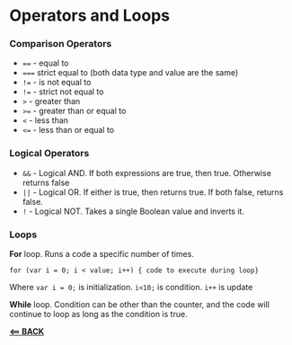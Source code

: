 # Operators and Loops

### Comparison Operators

* `==` - equal to
* `===` strict equal to (both data type and value are the same)
* `!=` - is not equal to
* `!=` - strict not equal to
* `>` - greater than
* `>=` - greater than or equal to
* `<` - less than
* `<=` - less than or equal to

### Logical Operators

* `&&` - Logical AND. If both expressions are true, then true. Otherwise returns false
* `||` - Logical OR. If either is true, then returns true. If both false, returns false.
* `!` - Logical NOT. Takes a single Boolean value and inverts it.

### Loops

**For** loop. Runs a code a specific number of times.  

`for (var i = 0; i < value; i++) { code to execute during loop}`

Where `var i = 0;` is initialization. `i<10;` is condition. `i++` is update

**While** loop.  Condition can be other than the counter, and the code will continue to loop as long as the condition is true.

[**<== BACK**](201-toc.md)
